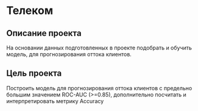 # Телеком

## Описание проекта
На основании данных подготовленных в проекте подобрать и обучить модель, для прогнозирования оттока клиентов.

## Цель проекта

Построить модель для прогнозирования оттока клиентов с предельно большим значением ROC-AUC (>=0.85), дополнительно посчитать и интерпретировать метрику Accuracy
